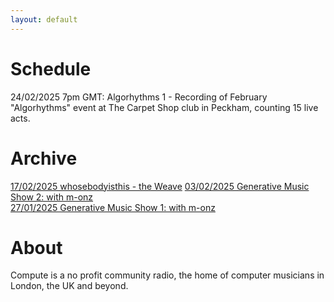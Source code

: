 ```yaml
---
layout: default
---
```


# Schedule
24/02/2025 7pm GMT: Algorhythms 1 - Recording of February "Algorhythms" event at The Carpet Shop club in Peckham, counting 15 live acts.

# Archive
[17/02/2025 whosebodyisthis - the Weave](https://www.mixcloud.com/computedotradio/)
[03/02/2025 Generative Music Show 2: with m-onz](https://www.mixcloud.com/computedotradio/generative-music-show-2-with-m-onz/)<br/>
[27/01/2025 Generative Music Show 1: with m-onz](https://www.mixcloud.com/computedotradio/generative-music-show-1-with-m-onz/)<br/>

# About
Compute is a no profit community radio, the home of computer musicians in London, the UK and beyond.
